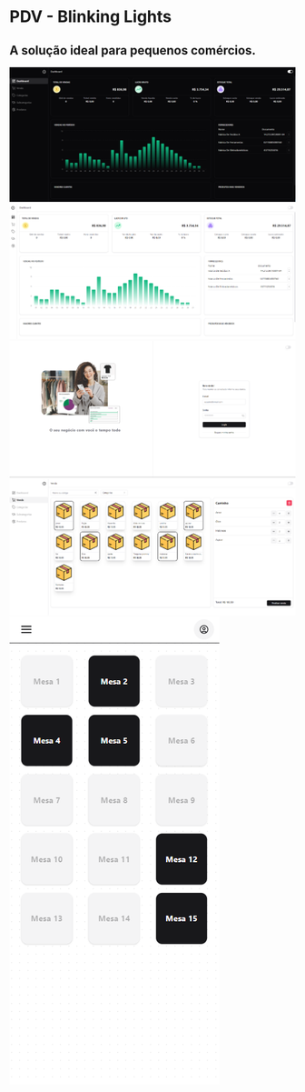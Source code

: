 # PDV - Blinking Lights

## A solução ideal para pequenos comércios. 

![plot](./images/dashboard.png)
![plot](./images/dashboard-2.png)
![plot](./images/login.png)
![plot](./images/carrinho.png)
![plot](./images/mesas.png)

<!-- , como restaurantes e bares, que precisão de agilidade e sincronia nos pedidos -->


<!-- #### Fluxo PIX
![plot](./images/pdv-blinking-lights.png) -->
